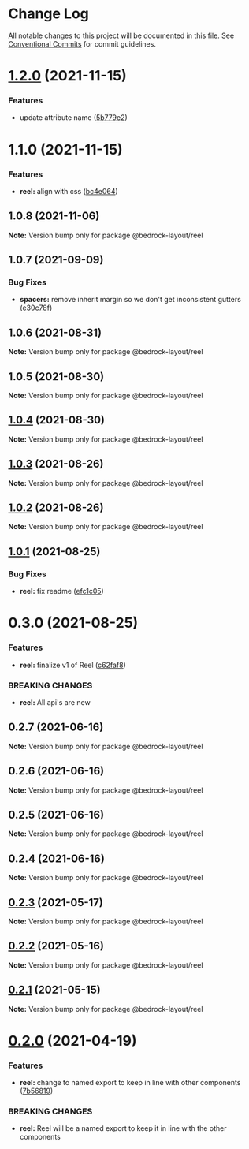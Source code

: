 # Change Log

All notable changes to this project will be documented in this file.
See [Conventional Commits](https://conventionalcommits.org) for commit guidelines.

# [1.2.0](https://github.com/Bedrock-Layouts/Bedrock/compare/@bedrock-layout/reel@1.1.0...@bedrock-layout/reel@1.2.0) (2021-11-15)


### Features

* update attribute name ([5b779e2](https://github.com/Bedrock-Layouts/Bedrock/commit/5b779e2d539e94c94464204039126efbb7d12f2c))





# 1.1.0 (2021-11-15)


### Features

* **reel:** align with css ([bc4e064](https://github.com/Bedrock-Layouts/Bedrock/commit/bc4e0641c626511fad71b6738826df1d6d95396a))





## 1.0.8 (2021-11-06)

**Note:** Version bump only for package @bedrock-layout/reel





## 1.0.7 (2021-09-09)


### Bug Fixes

* **spacers:** remove inherit margin so we don't get inconsistent gutters ([e30c78f](https://github.com/Bedrock-Layouts/Bedrock/commit/e30c78f76eae5bbfd49e61df1cd479501ae0486b))





## 1.0.6 (2021-08-31)

**Note:** Version bump only for package @bedrock-layout/reel





## 1.0.5 (2021-08-30)

**Note:** Version bump only for package @bedrock-layout/reel





## [1.0.4](https://github.com/Bedrock-Layouts/Bedrock/compare/@bedrock-layout/reel@1.0.3...@bedrock-layout/reel@1.0.4) (2021-08-30)

**Note:** Version bump only for package @bedrock-layout/reel





## [1.0.3](https://github.com/Bedrock-Layouts/Bedrock/compare/@bedrock-layout/reel@1.0.2...@bedrock-layout/reel@1.0.3) (2021-08-26)

**Note:** Version bump only for package @bedrock-layout/reel





## [1.0.2](https://github.com/Bedrock-Layouts/Bedrock/compare/@bedrock-layout/reel@1.0.1...@bedrock-layout/reel@1.0.2) (2021-08-26)

**Note:** Version bump only for package @bedrock-layout/reel





## [1.0.1](https://github.com/Bedrock-Layouts/Bedrock/compare/@bedrock-layout/reel@0.3.0...@bedrock-layout/reel@1.0.1) (2021-08-25)


### Bug Fixes

* **reel:** fix readme ([efc1c05](https://github.com/Bedrock-Layouts/Bedrock/commit/efc1c053ec73c9e98d2147d685eccfe8d569f215))





# 0.3.0 (2021-08-25)


### Features

* **reel:** finalize v1 of Reel ([c62faf8](https://github.com/Bedrock-Layouts/Bedrock/commit/c62faf8c7cf338557421da983b47a2bd319f3720))


### BREAKING CHANGES

* **reel:** All api's are new





## 0.2.7 (2021-06-16)

**Note:** Version bump only for package @bedrock-layout/reel





## 0.2.6 (2021-06-16)

**Note:** Version bump only for package @bedrock-layout/reel





## 0.2.5 (2021-06-16)

**Note:** Version bump only for package @bedrock-layout/reel





## 0.2.4 (2021-06-16)

**Note:** Version bump only for package @bedrock-layout/reel





## [0.2.3](https://github.com/Bedrock-Layouts/Bedrock/compare/@bedrock-layout/reel@0.2.2...@bedrock-layout/reel@0.2.3) (2021-05-17)

**Note:** Version bump only for package @bedrock-layout/reel





## [0.2.2](https://github.com/Bedrock-Layouts/Bedrock/compare/@bedrock-layout/reel@0.2.1...@bedrock-layout/reel@0.2.2) (2021-05-16)

**Note:** Version bump only for package @bedrock-layout/reel





## [0.2.1](https://github.com/Bedrock-Layouts/Bedrock/compare/@bedrock-layout/reel@0.2.0...@bedrock-layout/reel@0.2.1) (2021-05-15)

**Note:** Version bump only for package @bedrock-layout/reel





# [0.2.0](https://github.com/Bedrock-Layouts/Bedrock/compare/@bedrock-layout/reel@0.1.3...@bedrock-layout/reel@0.2.0) (2021-04-19)


### Features

* **reel:** change to named export to keep in line with other components ([7b56819](https://github.com/Bedrock-Layouts/Bedrock/commit/7b5681932f7c8ddf2fd4f59a2eaea6330a73c4af))


### BREAKING CHANGES

* **reel:** Reel will be a named export to keep it in line with the other components
